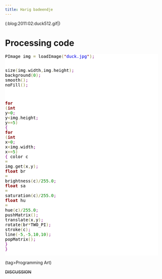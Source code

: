 ```yaml
---
title: Harig badeendje
---
```

(:blog:2011:02:duck512.gif|)

# Processing code
<html>
<pre style='color:#000000;background:#ffffff;'>PImage img <span style='color:#808030; '>=</span> loadImage<span style='color:#808030; '>(</span><span style='color:#800000; '>"</span><span style='color:#0000e6; '>duck.jpg</span><span style='color:#800000; '>"</span><span style='color:#808030; '>)</span><span style='color:#800080; '>;</span>

size<span style='color:#808030; '>(</span>img<span style='color:#808030; '>.</span>width<span style='color:#808030; '>,</span>img<span style='color:#808030; '>.</span>height<span style='color:#808030; '>)</span><span style='color:#800080; '>;</span>
background<span style='color:#808030; '>(</span><span style='color:#008c00; '>0</span><span style='color:#808030; '>)</span><span style='color:#800080; '>;</span>
smooth<span style='color:#808030; '>(</span><span style='color:#808030; '>)</span><span style='color:#800080; '>;</span>
noFill<span style='color:#808030; '>(</span><span style='color:#808030; '>)</span><span style='color:#800080; '>;</span>

<span style='color:#800000; font-weight:bold; '>for</span> <span style='color:#808030; '>(</span><span style='color:#800000; font-weight:bold; '>int</span> y<span style='color:#808030; '>=</span><span style='color:#008c00; '>0</span><span style='color:#800080; '>;</span> y<span style='color:#808030; '>&lt;</span>img<span style='color:#808030; '>.</span>height<span style='color:#800080; '>;</span> y<span style='color:#808030; '>+</span><span style='color:#808030; '>=</span><span style='color:#008c00; '>5</span><span style='color:#808030; '>)</span> <span style='color:#800080; '>{</span>
  <span style='color:#800000; font-weight:bold; '>for</span> <span style='color:#808030; '>(</span><span style='color:#800000; font-weight:bold; '>int</span> x<span style='color:#808030; '>=</span><span style='color:#008c00; '>0</span><span style='color:#800080; '>;</span> x<span style='color:#808030; '>&lt;</span>img<span style='color:#808030; '>.</span>width<span style='color:#800080; '>;</span> x<span style='color:#808030; '>+</span><span style='color:#808030; '>=</span><span style='color:#008c00; '>5</span><span style='color:#808030; '>)</span> <span style='color:#800080; '>{</span>
    color c <span style='color:#808030; '>=</span> img<span style='color:#808030; '>.</span>get<span style='color:#808030; '>(</span>x<span style='color:#808030; '>,</span>y<span style='color:#808030; '>)</span><span style='color:#800080; '>;</span>
    <span style='color:#800000; font-weight:bold; '>float</span> br <span style='color:#808030; '>=</span> brightness<span style='color:#808030; '>(</span>c<span style='color:#808030; '>)</span><span style='color:#808030; '>/</span><span style='color:#008000; '>255.0</span><span style='color:#800080; '>;</span>
    <span style='color:#800000; font-weight:bold; '>float</span> sa <span style='color:#808030; '>=</span> saturation<span style='color:#808030; '>(</span>c<span style='color:#808030; '>)</span><span style='color:#808030; '>/</span><span style='color:#008000; '>255.0</span><span style='color:#800080; '>;</span>
    <span style='color:#800000; font-weight:bold; '>float</span> hu <span style='color:#808030; '>=</span> hue<span style='color:#808030; '>(</span>c<span style='color:#808030; '>)</span><span style='color:#808030; '>/</span><span style='color:#008000; '>255.0</span><span style='color:#800080; '>;</span>
    pushMatrix<span style='color:#808030; '>(</span><span style='color:#808030; '>)</span><span style='color:#800080; '>;</span>
      translate<span style='color:#808030; '>(</span>x<span style='color:#808030; '>,</span>y<span style='color:#808030; '>)</span><span style='color:#800080; '>;</span>
      rotate<span style='color:#808030; '>(</span>br<span style='color:#808030; '>*</span>TWO_PI<span style='color:#808030; '>)</span><span style='color:#800080; '>;</span>
      stroke<span style='color:#808030; '>(</span>c<span style='color:#808030; '>)</span><span style='color:#800080; '>;</span>
      line<span style='color:#808030; '>(</span><span style='color:#808030; '>-</span><span style='color:#008c00; '>5</span><span style='color:#808030; '>,</span><span style='color:#808030; '>-</span><span style='color:#008c00; '>5</span><span style='color:#808030; '>,</span><span style='color:#008c00; '>10</span><span style='color:#808030; '>,</span><span style='color:#008c00; '>10</span><span style='color:#808030; '>)</span><span style='color:#800080; '>;</span>
    popMatrix<span style='color:#808030; '>(</span><span style='color:#808030; '>)</span><span style='color:#800080; '>;</span>
  <span style='color:#800080; '>}</span>
<span style='color:#800080; '>}</span>
</pre>
</html>

(tag>Programming Art)


~~DISCUSSION~~
